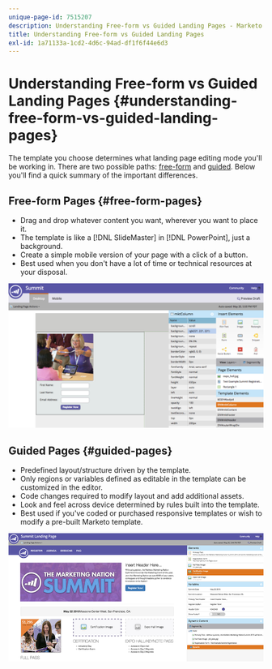 ```yaml
---
unique-page-id: 7515207
description: Understanding Free-form vs Guided Landing Pages - Marketo Docs - Product Documentation
title: Understanding Free-form vs Guided Landing Pages
exl-id: 1a71133a-1cd2-4d6c-94ad-df1f6f44e6d3
---
```

# Understanding Free-form vs Guided Landing Pages {#understanding-free-form-vs-guided-landing-pages}

The template you choose determines what landing page editing mode you'll be working in. There are two possible paths: [free-form](/help/marketo/product-docs/demand-generation/landing-pages/free-form-landing-pages/create-a-free-form-landing-page.md) and [guided](/help/marketo/product-docs/demand-generation/landing-pages/guided-landing-pages/create-a-guided-landing-page.md). Below you'll find a quick summary of the important differences.

## Free-form Pages {#free-form-pages}

* Drag and drop whatever content you want, wherever you want to place it.
* The template is like a [!DNL SlideMaster] in [!DNL PowerPoint], just a background.
* Create a simple mobile version of your page with a click of a button.
* Best used when you don't have a lot of time or technical resources at your disposal.

![](assets/image2015-5-20-17-3a50-3a53.png)

## Guided Pages {#guided-pages}

* Predefined layout/structure driven by the template.
* Only regions or variables defined as editable in the template can be customized in the editor.
* Code changes required to modify layout and add additional assets.
* Look and feel across device determined by rules built into the template.
* Best used if you've coded or purchased responsive templates or wish to modify a pre-built Marketo template.

![](assets/two-1.png)
